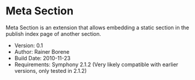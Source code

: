 Meta Section
============

Meta Section is an extension that allows embedding a static section in the publish index page of another section.

- Version: 0.1
- Author: Rainer Borene
- Build Date: 2010-11-23
- Requirements: Symphony 2.1.2 (Very likely compatible with earlier versions, only tested in 2.1.2)
